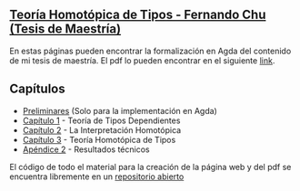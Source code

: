 ## [Teoría Homotópica de Tipos - Fernando Chu (Tesis de Maestría)](https://ryunaq.github.io/MastersThesis/)

En estas páginas pueden encontrar la formalización en Agda del contenido de
mi tesis de maestría. El pdf lo pueden encontrar en el siguiente [link]().

## Capítulos
- [Preliminares](./Preliminares.lagda.md) (Solo para la implementación en Agda)
- [Capítulo 1](./Capitulo1.lagda.md) - Teoría de Tipos Dependientes
- [Capítulo 2](./Capitulo2.lagda.md) - La Interpretación Homotópica
- [Capítulo 3](./Capitulo3.lagda.md) - Teoría Homotópica de Tipos
- [Apéndice 2](./ApendiceB.lagda.md) - Resultados técnicos

El código de todo el material para la creación de la página web y del pdf se
encuentra libremente en un [repositorio abierto](https://github.com/Ryunaq/MastersThesis)

